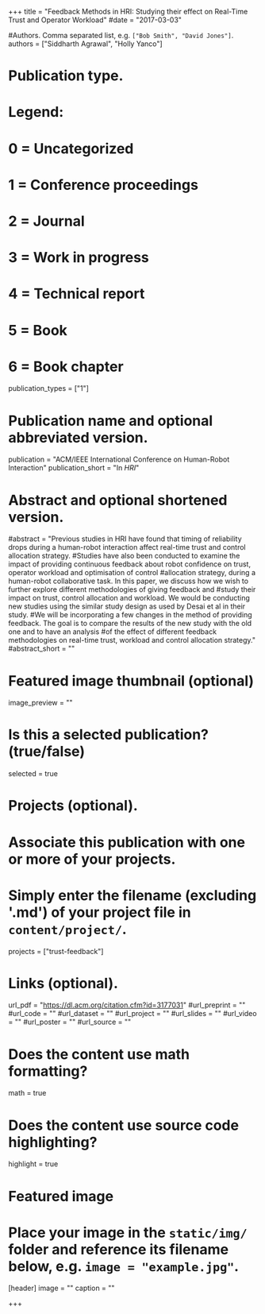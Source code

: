 +++
title = "Feedback Methods in HRI: Studying their effect on Real-Time Trust and Operator Workload"
#date = "2017-03-03"

#Authors. Comma separated list, e.g. `["Bob Smith", "David Jones"]`.
authors = ["Siddharth Agrawal", "Holly Yanco"]

# Publication type.
# Legend:
# 0 = Uncategorized
# 1 = Conference proceedings
# 2 = Journal
# 3 = Work in progress
# 4 = Technical report
# 5 = Book
# 6 = Book chapter
publication_types = ["1"]

# Publication name and optional abbreviated version.
publication = "ACM/IEEE International Conference on Human-Robot Interaction"
publication_short = "In *HRI*"

# Abstract and optional shortened version.

#abstract = "Previous studies in HRI have found that timing of reliability drops during a human-robot interaction affect real-time trust and control allocation strategy. #Studies have also been conducted to examine the impact of providing continuous feedback about robot confidence on trust, operator workload and optimisation of control #allocation strategy, during a human-robot collaborative task. In this paper, we discuss how we wish to further explore different methodologies of giving feedback and #study their impact on trust, control allocation and workload. We would be conducting new studies using the similar study design as used by Desai et al in their study. #We will be incorporating a few changes in the method of providing feedback. The goal is to compare the results of the new study with the old one and to have an analysis #of the effect of different feedback methodologies on real-time trust, workload and control allocation strategy."
#abstract_short = ""

# Featured image thumbnail (optional)
image_preview = ""

# Is this a selected publication? (true/false)
selected = true

# Projects (optional).
#   Associate this publication with one or more of your projects.
#   Simply enter the filename (excluding '.md') of your project file in `content/project/`.
projects = ["trust-feedback"]

# Links (optional).
url_pdf = "https://dl.acm.org/citation.cfm?id=3177031"
#url_preprint = ""
#url_code = ""
#url_dataset = ""
#url_project = ""
#url_slides = ""
#url_video = ""
#url_poster = ""
#url_source = ""

# Does the content use math formatting?
math = true

# Does the content use source code highlighting?
highlight = true

# Featured image
# Place your image in the `static/img/` folder and reference its filename below, e.g. `image = "example.jpg"`.
[header]
image = ""
caption = ""

+++

